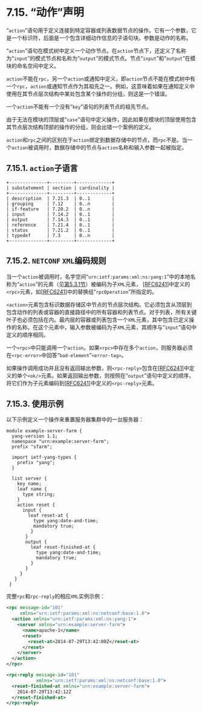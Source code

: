 # 7.15. “动作”声明

“`action`”语句用于定义连接到特定容器或列表数据节点的操作。它有一个参数，它是一个标识符，后面是一个包含详细动作信息的子语句块。参数是动作的名称。

“`action`”语句在模式树中定义一个动作节点。在`action`节点下，还定义了名称为“`input`”的模式节点和名称为“`output`”的模式节点。节点“`input`”和“`output`”在模块的命名空间中定义。

`action`不能在`rpc`，另一个`action`或通知中定义，即`action`节点不能在模式树中有一个`rpc`，`action`或通知节点作为其祖先之一。例如，这意味着如果在通知定义中使用在其节点层次结构中某处包含某个操作的分组，则这是一个错误。

一个`action`不能有一个没有“`key`”语句的列表节点的祖先节点。

由于无法在模块的顶层或“`case`”语句中定义操作，因此如果在模块的顶层使用包含其节点层次结构顶部的操作的分组，则会出错一个案例的定义。

`action`和`rpc`之间的区别在于`action`绑定到数据存储中的节点，而`rpc`不是。当一个`action`被调用时，数据存储中的节点与`action`名称和输入参数一起被指定。

## 7.15.1. `action`子语言

```
+--------------+---------+-------------+
| substatement | section | cardinality |
+--------------+---------+-------------+
| description  | 7.21.3  | 0..1        |
| grouping     | 7.12    | 0..n        |
| if-feature   | 7.20.2  | 0..n        |
| input        | 7.14.2  | 0..1        |
| output       | 7.14.3  | 0..1        |
| reference    | 7.21.4  | 0..1        |
| status       | 7.21.2  | 0..1        |
| typedef      | 7.3     | 0..n        |
+--------------+---------+-------------+
```


## 7.15.2. `NETCONF` `XML`编码规则

当一个`action`被调用时，名字空间“`urn:ietf:params:xml:ns:yang:1`”中的本地名称为“`action`”的元素（见[第5.3.1节](../section-5/5.3.1.md)）被编码为子`XML`元素， [[RFC6241](https://tools.ietf.org/html/rfc6241)]中定义的`<rpc>`元素，如[[RFC6241](https://tools.ietf.org/html/rfc6241)]中的替换组“`rpcOperation`”所指定的。

`<action>`元素包含标识数据存储区中节点的节点层次结构。它必须包含从顶层到包含动作的列表或容器的直接路径中的所有容器和列表节点。对于列表，所有关键叶子也必须包括在内。最内层的容器或列表包含一个`XML`元素，其中包含已定义操作的名称。在这个元素中，输入参数被编码为子`XML`元素，其顺序与“`input`”语句中定义的顺序相同。

一个`<rpc>`中只能调用一个`action`。如果`<rpc>`中存在多个`action`，则服务器必须在`<rpc-error>`中回答“`bad-element`”`<error-tag>`。

如果操作调用成功并且没有返回输出参数，则`<rpc-reply>`包含在[[RFC6241](https://tools.ietf.org/html/rfc6241)]中定义的单个`<ok/>`元素。如果返回输出参数，则按照在“`output`”语句中定义的顺序，将它们作为子元素编码到[[RFC6241](https://tools.ietf.org/html/rfc6241)]中定义的`<rpc-reply>`元素。

## 7.15.3. 使用示例

以下示例定义一个操作来重置服务器集群中的一台服务器：

```YANG
module example-server-farm {
  yang-version 1.1;
  namespace "urn:example:server-farm";
  prefix "sfarm";

  import ietf-yang-types {
    prefix "yang";
  }

  list server {
    key name;
    leaf name {
      type string;
    }
    action reset {
      input {
        leaf reset-at {
          type yang:date-and-time;
          mandatory true;
         }
       }
       output {
         leaf reset-finished-at {
           type yang:date-and-time;
           mandatory true;
         }
       }
     }
   }
 }
```

完整`rpc`和`rpc-reply`的相应`XML`实例示例：

```xml
<rpc message-id="101"
     xmlns="urn:ietf:params:xml:ns:netconf:base:1.0">
  <action xmlns="urn:ietf:params:xml:ns:yang:1">
    <server xmlns="urn:example:server-farm">
      <name>apache-1</name>
      <reset>
        <reset-at>2014-07-29T13:42:00Z</reset-at>
      </reset>
    </server>
  </action>
</rpc>

<rpc-reply message-id="101"
           xmlns="urn:ietf:params:xml:ns:netconf:base:1.0">
  <reset-finished-at xmlns="urn:example:server-farm">
    2014-07-29T13:42:12Z
  </reset-finished-at>
</rpc-reply>
```
